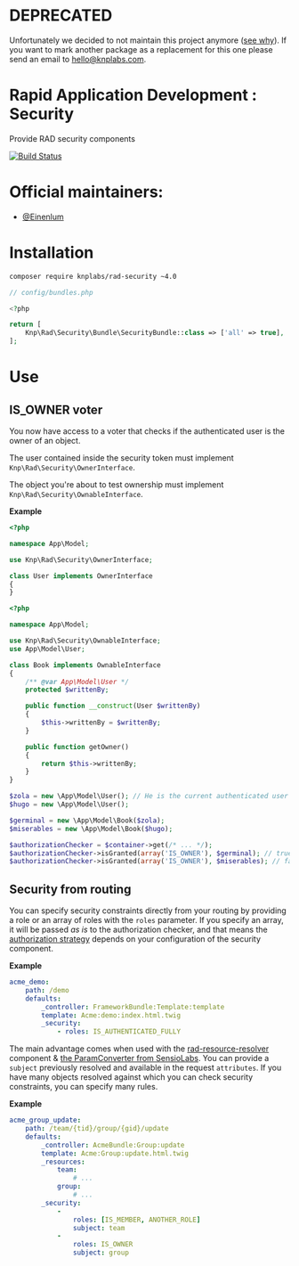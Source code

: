 # DEPRECATED
Unfortunately we decided to not maintain this project anymore ([see why](https://knplabs.com/en/blog/news-for-our-foss-projects-maintenance)).
If you want to mark another package as a replacement for this one please send an email to [hello@knplabs.com](mailto:hello@knplabs.com).

Rapid Application Development : Security
========================================

Provide RAD security components

[![Build Status](https://travis-ci.org/KnpLabs/rad-security.svg?branch=master)](https://travis-ci.org/KnpLabs/rad-security)

# Official maintainers:

* [@Einenlum](https://github.com/Einenlum)

# Installation

```bash
composer require knplabs/rad-security ~4.0
```

```php
// config/bundles.php

<?php

return [
    Knp\Rad\Security\Bundle\SecurityBundle::class => ['all' => true],
];
```

# Use

## IS_OWNER voter

You now have access to a voter that checks if the authenticated user is the owner of an object.

The user contained inside the security token must implement `Knp\Rad\Security\OwnerInterface`.

The object you're about to test ownership must implement `Knp\Rad\Security\OwnableInterface`.

**Example**
```php
<?php

namespace App\Model;

use Knp\Rad\Security\OwnerInterface;

class User implements OwnerInterface
{
}
```

```php
<?php

namespace App\Model;

use Knp\Rad\Security\OwnableInterface;
use App\Model\User;

class Book implements OwnableInterface
{
    /** @var App\Model\User */
    protected $writtenBy;

    public function __construct(User $writtenBy)
    {
        $this->writtenBy = $writtenBy;
    }

    public function getOwner()
    {
        return $this->writtenBy;
    }
}
```

```php
$zola = new \App\Model\User(); // He is the current authenticated user
$hugo = new \App\Model\User();

$germinal = new \App\Model\Book($zola);
$miserables = new \App\Model\Book($hugo);

$authorizationChecker = $container->get(/* ... */);
$authorizationChecker->isGranted(array('IS_OWNER'), $germinal); // true
$authorizationChecker->isGranted(array('IS_OWNER'), $miserables); // false
```

## Security from routing

You can specify security constraints directly from your routing by providing a role or an array of roles with the `roles` parameter. If you specify an array, it will be passed *as is* to the authorization checker, and that means the [authorization strategy](http://symfony.com/doc/current/cookbook/security/voters.html#changing-the-access-decision-strategy) depends on your configuration of the security component.


**Example**
```yaml
acme_demo:
    path: /demo
    defaults:
        _controller: FrameworkBundle:Template:template
        template: Acme:demo:index.html.twig
        _security:
            - roles: IS_AUTHENTICATED_FULLY
```

The main advantage comes when used with the [rad-resource-resolver](https://github.com/KnpLabs/rad-resource-resolver) component & [the ParamConverter from SensioLabs](http://symfony.com/doc/current/bundles/SensioFrameworkExtraBundle/annotations/converters.html).
You can provide a `subject` previously resolved and available in the request `attributes`.
If you have many objects resolved against which you can check security constraints, you can specify many rules.

**Example**
```yaml
acme_group_update:
    path: /team/{tid}/group/{gid}/update
    defaults:
        _controller: AcmeBundle:Group:update
        template: Acme:Group:update.html.twig
        _resources:
            team:
                # ...
            group:
                # ...
        _security:
            -
                roles: [IS_MEMBER, ANOTHER_ROLE]
                subject: team
            -
                roles: IS_OWNER
                subject: group
```
